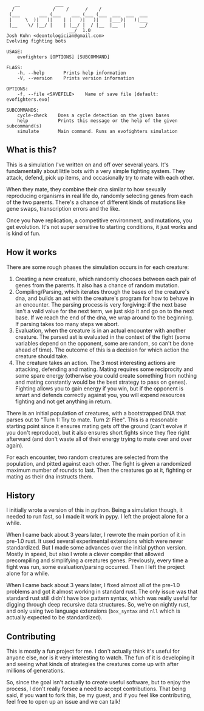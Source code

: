 ```
   __             ___
  /              /    /      /    /
 (___       ___ (___    ___ (___ (___  ___  ___  ___
 |     \  )|   )|    | |   )|   )|    |___)|   )|___
 |__    \/ |__/ |    | |__/ |  / |__  |__  |     __/
                       __/  1.0
Josh Kuhn <deontologician@gmail.com>
Evolving fighting bots

USAGE:
    evofighters [OPTIONS] [SUBCOMMAND]

FLAGS:
    -h, --help       Prints help information
    -V, --version    Prints version information

OPTIONS:
    -f, --file <SAVEFILE>    Name of save file [default: evofighters.evo]

SUBCOMMANDS:
    cycle-check    Does a cycle detection on the given bases
    help           Prints this message or the help of the given subcommand(s)
    simulate       Main command. Runs an evofighters simulation
```

## What is this?

This is a simulation I've written on and off over several years. It's
fundamentally about little bots with a very simple fighting
system. They attack, defend, pick up items, and occasionally try to
mate with each other.

When they mate, they combine their dna similar to how sexually reproducing
organisms in real life do, randomly selecting genes from each of the
two parents. There's a chance of different kinds of mutations like
gene swaps, transcription errors and the like.

Once you have replication, a competitive environment, and mutations,
you get evolution. It's not super sensitive to starting conditions, it
just works and is kind of fun.

## How it works

There are some rough phases the simulation occurs in for each creature:

1. Creating a new creature, which randomly chooses between each pair
   of genes from the parents. It also has a chance of random mutation.
2. Compiling/Parsing, which iterates through the bases of the
   creature's dna, and builds an ast with the creature's program for
   how to behave in an encounter. The parsing process is very
   forgiving: if the next base isn't a valid value for the next term,
   we just skip it and go on to the next base. If we reach the end of
   the dna, we wrap around to the beginning. If parsing takes too many
   steps we abort.
3. Evaluation, when the creature is in an actual encounter with
   another creature. The parsed ast is evaluated in the context of the
   fight (some variables depend on the opponent, some are random, so
   can't be done ahead of time). The outcome of this is a decision for
   which action the creature should take.
4. The creature takes an action. The 3 most interesting actions are
   attacking, defending and mating. Mating requires some reciprocity
   and some spare energy (otherwise you could create something from
   nothing and mating constantly would be the best strategy to pass on
   genes). Fighting allows you to gain energy if you win, but if the
   opponent is smart and defends correctly against you, you will
   expend resources fighting and not get anything in return.

There is an initial population of creatures, with a bootstrapped DNA
that parses out to "Turn 1: Try to mate. Turn 2: Flee". This is a
reasonable starting point since it ensures mating gets off the ground
(can't evolve if you don't reproduce), but it also ensures short
fights since they flee right afterward (and don't waste all of their
energy trying to mate over and over again).

For each encounter, two random creatures are selected from the
population, and pitted against each other. The fight is given a
randomized maximum number of rounds to last. Then the creatures go at
it, fighting or mating as their dna instructs them.

## History

I initially wrote a version of this in python. Being a simulation
though, it needed to run fast, so I made it work in pypy. I left the
project alone for a while.

When I came back about 3 years later, I rewrote the main portion of it
in pre-1.0 rust. It used several experimental extensions which were
never standardized. But I made some advances over the initial python
version. Mostly in speed, but also I wrote a clever compiler that
allowed precompiling and simplifying a creatures genes. Previously,
every time a fight was run, some evaluation/parsing occurred. Then I
left the project alone for a while.

When I came back about 3 years later, I fixed almost all of the
pre-1.0 problems and got it almost working in standard rust. The only
issue was that standard rust still didn't have box pattern syntax,
which was really useful for digging through deep recursive data
structures. So, we're on nightly rust, and only using two language
extensions (`box_syntax` and `nll` which is actually expected to be
standardized).

## Contributing

This is mostly a fun project for me. I don't actually think it's
useful for anyone else, nor is it very interesting to watch. The fun
of it is developing it and seeing what kinds of strategies the
creatures come up with after millions of generations.

So, since the goal isn't actually to create useful software, but to
enjoy the process, I don't really forsee a need to accept
contributions. That being said, if you want to fork this, be my guest,
and if you feel like contributing, feel free to open up an issue and
we can talk!

